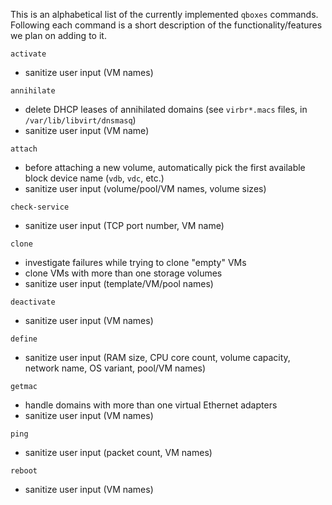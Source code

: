 This is an alphabetical list of the currently implemented `qboxes` commands. Following each command is a short description of the functionality/features we plan on adding to it.

`activate`
* sanitize user input (VM names)

`annihilate`
* delete DHCP leases of annihilated domains (see `virbr*.macs` files, in `/var/lib/libvirt/dnsmasq`)
* sanitize user input (VM name)

`attach`
* before attaching a new volume, automatically pick the first available block device name (`vdb`, `vdc`, etc.)
* sanitize user input (volume/pool/VM names, volume sizes)

`check-service`
* sanitize user input (TCP port number, VM name)

`clone`
* investigate failures while trying to clone "empty" VMs
* clone VMs with more than one storage volumes
* sanitize user input (template/VM/pool names)

`deactivate`
* sanitize user input (VM names)

`define`
* sanitize user input (RAM size, CPU core count, volume capacity, network name, OS variant, pool/VM names)

`getmac`
* handle domains with more than one virtual Ethernet adapters
* sanitize user input (VM names)

`ping`
* sanitize user input (packet count, VM names)

`reboot`
* sanitize user input (VM names)
